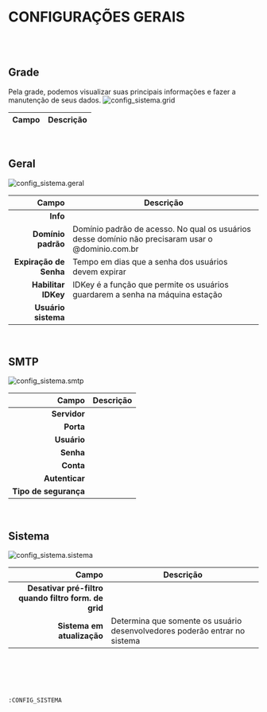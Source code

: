 # CONFIGURAÇÕES GERAIS
<br>
<br>

## Grade
Pela grade, podemos visualizar suas principais informações e fazer a manutenção de seus dados.
![config_sistema.grid](https://raw.githubusercontent.com/netforcews/docs-erp/master/geral/imagens/config_sistema.grid.png)

Campo | Descrição
--:|---
<br>

## Geral
![config_sistema.geral](https://raw.githubusercontent.com/netforcews/docs-erp/master/geral/imagens/config_sistema.geral.png)

Campo | Descrição
--:|---
**Info** | 
**Domínio padrão** | Domínio padrão de acesso. No qual os usuários desse domínio não precisaram usar o @dominio.com.br
**Expiração de Senha** | Tempo em dias que a senha dos usuários devem expirar
**Habilitar IDKey** | IDKey é a função que permite os usuários guardarem a senha na máquina estação
**Usuário sistema** | 
<br>

## SMTP
![config_sistema.smtp](https://raw.githubusercontent.com/netforcews/docs-erp/master/geral/imagens/config_sistema.smtp.png)

Campo | Descrição
--:|---
**Servidor** | 
**Porta** | 
**Usuário** | 
**Senha** | 
**Conta** | 
**Autenticar** | 
**Tipo de segurança** | 
<br>

## Sistema
![config_sistema.sistema](https://raw.githubusercontent.com/netforcews/docs-erp/master/geral/imagens/config_sistema.sistema.png)

Campo | Descrição
--:|---
**Desativar pré-filtro quando filtro form. de grid** | 
**Sistema em atualização** | Determina que somente os usuário desenvolvedores poderão entrar no sistema
<br>
<br>
<br>
<br>

```:CONFIG_SISTEMA```
